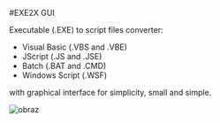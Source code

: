 #EXE2X GUI

Executable (.EXE) to script files converter:
- Visual Basic (.VBS and .VBE)
- JScript (.JS and .JSE)
- Batch (.BAT and .CMD)
- Windows Script (.WSF)

with graphical interface for simplicity, small and simple.

![obraz](https://github.com/PierugHacker/EXE2X-GUI/assets/92888755/b9f8d676-57b1-41c5-883f-be36a7feea47)
